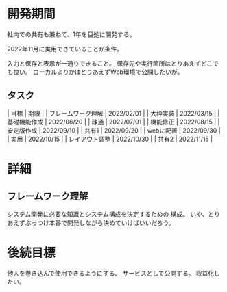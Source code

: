 
# 開発期間

社内での共有も兼ねて、1年を目処に開発する。

2022年11月に実用できていることが条件。

入力と保存と表示が一通りできること。
保存先や実行箇所はとりあえずどこでも良い。
ローカルよりかはとりあえずWeb環境で公開したいが。

## タスク

| 目標               | 期限         |
| フレームワーク理解  | 2022/02/01 |
| 大枠実装           | 2022/03/15 |
| 基礎機能作成       | 2022/06/20 |
| 疎通               | 2022/07/01 |
| 機能修正           | 2022/08/15 |
| 安定版作成         | 2022/09/10 |
| 共有1             | 2022/09/20 |
| webに配置         | 2022/09/30 |
| 実用              | 2022/10/15 |
| レイアウト調整     | 2022/10/30 |
| 共有2             | 2022/11/15 |


# 詳細

## フレームワーク理解

システム開発に必要な知識とシステム構成を決定するための
構成。
いや、とりあえずぶっつけ本番で開発しながら決めていけばいいだろう。






# 後続目標

他人を巻き込んで使用できるようにする。
サービスとして公開する。
収益化したい。










